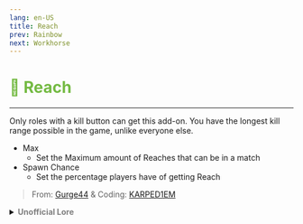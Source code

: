 ```yaml
---
lang: en-US
title: Reach
prev: Rainbow
next: Workhorse
---
```


# <font color=#74ba43>🫳 <b>Reach</b></font> <Badge text="Miscellaneous" type="tip" vertical="middle"/>
---

Only roles with a kill button can get this add-on. You have the longest kill range possible in the game, unlike everyone else.
* Max
  * Set the Maximum amount of Reaches that can be in a match
* Spawn Chance
  * Set the percentage players have of getting Reach

> From: [Gurge44](#) & Coding: [KARPED1EM](https://github.com/KARPED1EM)

<details>
<summary><b><font color=gray>Unofficial Lore</font></b></summary>

Placeholder: This role is a ROLE OH EM GOSH
> Submitted by: Member
</details>